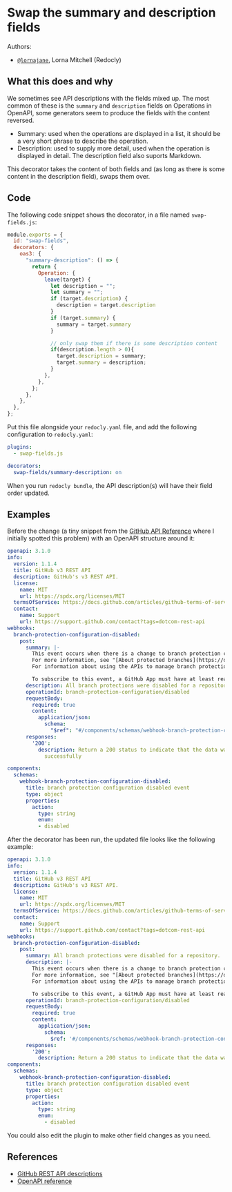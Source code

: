 # Swap the summary and description fields

Authors:
- [`@lornajane`](https://github.com/lornajane), Lorna Mitchell (Redocly)
 
## What this does and why

We sometimes see API descriptions with the fields mixed up.
The most common of these is the `summary` and `description` fields on Operations in OpenAPI, some generators seem to produce the fields with the content reversed.

* Summary: used when the operations are displayed in a list, it should be a very short phrase to describe the operation.
* Description: used to supply more detail, used when the operation is displayed in detail. The description field also suports Markdown.

This decorator takes the content of both fields and (as long as there is some content in the description field), swaps them over.

## Code

The following code snippet shows the decorator, in a file named `swap-fields.js`:

```js
module.exports = {
  id: "swap-fields",
  decorators: {
    oas3: {
      "summary-description": () => {
        return {
          Operation: {
            leave(target) {
              let description = "";
              let summary = "";
              if (target.description) {
                description = target.description
              }
              if (target.summary) {
                summary = target.summary
              }

              // only swap them if there is some description content
              if(description.length > 0){
                target.description = summary;
                target.summary = description;
              }
            },
          },
        };
      },
    },
  },
};
```

Put this file alongside your `redocly.yaml` file, and add the following configuration to `redocly.yaml`:

```yaml
plugins:
  - swap-fields.js

decorators:
  swap-fields/summary-description: on
```

When you run `redocly bundle`, the API description(s) will have their field order updated.

## Examples

Before the change (a tiny snippet from the [GitHub API Reference](https://github.com/github/rest-api-description) where I initially spotted this problem) with an OpenAPI structure around it:

```yaml
openapi: 3.1.0
info:
  version: 1.1.4
  title: GitHub v3 REST API
  description: GitHub's v3 REST API.
  license:
    name: MIT
    url: https://spdx.org/licenses/MIT
  termsOfService: https://docs.github.com/articles/github-terms-of-service
  contact:
    name: Support
    url: https://support.github.com/contact?tags=dotcom-rest-api
webhooks:
  branch-protection-configuration-disabled:
    post:
      summary: |-
        This event occurs when there is a change to branch protection configurations for a repository.
        For more information, see "[About protected branches](https://docs.github.com/repositories/configuring-branches-and-merges-in-your-repository/defining-the-mergeability-of-pull-requests/about-protected-branches)."
        For information about using the APIs to manage branch protection rules, see "[Branch protection rule](https://docs.github.com/graphql/reference/objects#branchprotectionrule)" in the GraphQL documentation or "[Branch protection](https://docs.github.com/rest/branches/branch-protection)" in the REST API documentation.

        To subscribe to this event, a GitHub App must have at least read-level access for the "Administration" repository permission.
      description: All branch protections were disabled for a repository.
      operationId: branch-protection-configuration/disabled
      requestBody:
        required: true
        content:
          application/json:
            schema:
              "$ref": "#/components/schemas/webhook-branch-protection-configuration-disabled"
      responses:
        '200':
          description: Return a 200 status to indicate that the data was received
            successfully

components:
  schemas:
    webhook-branch-protection-configuration-disabled:
      title: branch protection configuration disabled event
      type: object
      properties:
        action:
          type: string
          enum:
          - disabled
```

After the decorator has been run, the updated file looks like the following example:

```yaml
openapi: 3.1.0
info:
  version: 1.1.4
  title: GitHub v3 REST API
  description: GitHub's v3 REST API.
  license:
    name: MIT
    url: https://spdx.org/licenses/MIT
  termsOfService: https://docs.github.com/articles/github-terms-of-service
  contact:
    name: Support
    url: https://support.github.com/contact?tags=dotcom-rest-api
webhooks:
  branch-protection-configuration-disabled:
    post:
      summary: All branch protections were disabled for a repository.
      description: |-
        This event occurs when there is a change to branch protection configurations for a repository.
        For more information, see "[About protected branches](https://docs.github.com/repositories/configuring-branches-and-merges-in-your-repository/defining-the-mergeability-of-pull-requests/about-protected-branches)."
        For information about using the APIs to manage branch protection rules, see "[Branch protection rule](https://docs.github.com/graphql/reference/objects#branchprotectionrule)" in the GraphQL documentation or "[Branch protection](https://docs.github.com/rest/branches/branch-protection)" in the REST API documentation.

        To subscribe to this event, a GitHub App must have at least read-level access for the "Administration" repository permission.
      operationId: branch-protection-configuration/disabled
      requestBody:
        required: true
        content:
          application/json:
            schema:
              $ref: '#/components/schemas/webhook-branch-protection-configuration-disabled'
      responses:
        '200':
          description: Return a 200 status to indicate that the data was received successfully
components:
  schemas:
    webhook-branch-protection-configuration-disabled:
      title: branch protection configuration disabled event
      type: object
      properties:
        action:
          type: string
          enum:
            - disabled
```

You could also edit the plugin to make other field changes as you need.

## References

- [GitHub REST API descriptions](https://github.com/github/rest-api-description)
- [OpenAPI reference](https://spec.openapis.org/oas/latest.html)
